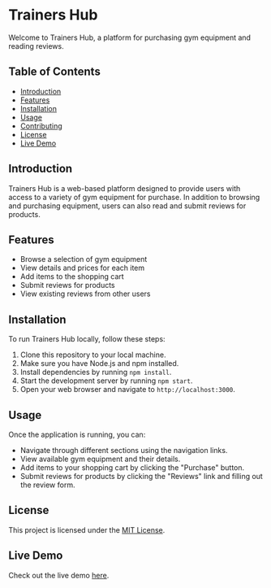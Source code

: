 # Trainers Hub

Welcome to Trainers Hub, a platform for purchasing gym equipment and reading reviews.

## Table of Contents
- [Introduction](#introduction)
- [Features](#features)
- [Installation](#installation)
- [Usage](#usage)
- [Contributing](#contributing)
- [License](#license)
- [Live Demo](#live-demo)

## Introduction
Trainers Hub is a web-based platform designed to provide users with access to a variety of gym equipment for purchase. In addition to browsing and purchasing equipment, users can also read and submit reviews for products.

## Features
- Browse a selection of gym equipment
- View details and prices for each item
- Add items to the shopping cart
- Submit reviews for products
- View existing reviews from other users

## Installation
To run Trainers Hub locally, follow these steps:
1. Clone this repository to your local machine.
2. Make sure you have Node.js and npm installed.
3. Install dependencies by running `npm install`.
4. Start the development server by running `npm start`.
5. Open your web browser and navigate to `http://localhost:3000`.

## Usage
Once the application is running, you can:
- Navigate through different sections using the navigation links.
- View available gym equipment and their details.
- Add items to your shopping cart by clicking the "Purchase" button.
- Submit reviews for products by clicking the "Reviews" link and filling out the review form.

## License
This project is licensed under the [MIT License](LICENSE).

## Live Demo
Check out the live demo [here]( https://erustus07.github.io/erustus-newproject1/).
